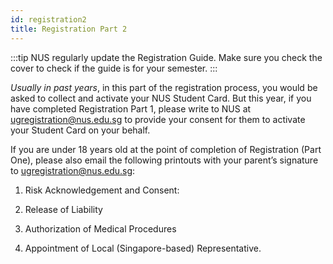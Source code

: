 ```yaml
---
id: registration2
title: Registration Part 2
---
```


:::tip
NUS regularly update the Registration Guide. Make sure you check the cover to check if the guide is for your semester.
:::

*Usually in past years*, in this part of the registration process, you would be asked to collect and activate your NUS Student Card. But this year, if you have completed Registration Part 1, please write to NUS at ugregistration@nus.edu.sg to provide your consent for them to activate your Student Card on your behalf.

If you are under 18 years old at the point of completion of Registration (Part One), please also email the following printouts with your parent’s signature to ugregistration@nus.edu.sg:

1. Risk Acknowledgement and Consent:

1. Release of Liability
1. Authorization of Medical Procedures
1. Appointment of Local (Singapore-based) Representative.


<!--stackedit_data:
eyJoaXN0b3J5IjpbLTE4MDIyMjg5OTAsMTQ0ODgzNTE5OSwtOT
QxNDIwMjM0XX0=
-->